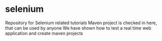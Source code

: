 # selenium
Repository for Selenium related tutorials
Maven project is checked in here, that can be used by anyone
We have shown how to test a real time web application and create maven projects
